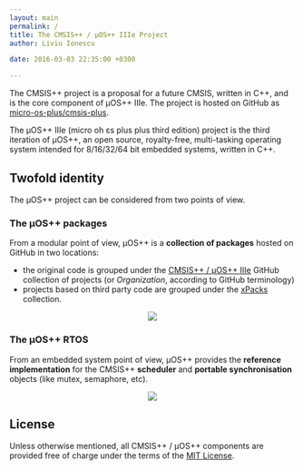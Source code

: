 ```yaml
---
layout: main
permalink: /
title: The CMSIS++ / µOS++ IIIe Project
author: Liviu Ionescu

date: 2016-03-03 22:35:00 +0300

---
```


The CMSIS++ project is a proposal for a future CMSIS, written in C++, and is the core component of µOS++ IIIe. The project is hosted on GitHub as [micro-os-plus/cmsis-plus](https://github.com/micro-os-plus/cmsis-plus).

The µOS++ IIIe (micro oh ɛs plus plus third edition) project is the third iteration of µOS++, an open source, royalty-free, multi-tasking operating system intended for 8/16/32/64 bit embedded systems, written in C++.


## Twofold identity

The µOS++ project can be considered from two points of view.

### The µOS++ packages

From a modular point of view, µOS++ is a **collection of packages** hosted on GitHub in two locations:

* the original code is grouped under the [CMSIS++ / µOS++ IIIe](https://github.com/micro-os-plus) GitHub collection of projects (or _Organization_, according to GitHub terminology)
* projects based on third party code are grouped under the [xPacks](https://github.com/xpacks) collection.

<div style="text-align:center">
<img src="{{ site.baseurl }}/assets/images/2016/micro-os-plus-collection.png" />
</div>

### The µOS++ RTOS

From an embedded system point of view, µOS++ provides the **reference implementation** for the CMSIS++ **scheduler** and **portable synchronisation** objects (like mutex, semaphore, etc).

<div style="text-align:center">
<img src="{{ site.baseurl }}/assets/images/2016/micro-os-plus-rtos.png" />
</div>

## License

Unless otherwise mentioned, all CMSIS++ / µOS++ components are provided free of charge under the terms of the [MIT License](https://opensource.org/licenses/MIT).
